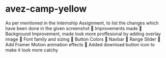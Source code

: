 # avez-camp-yellow
As per mentioned in the Internship Assignment, to list the changes which have been done in the given screenshot 
🔴 Improvements made
🎯 Background Improvement, made look more proffesional by adding overlay image
🎯 Font family and sizing
🎯 Button Colors
🎯 Navbar 
🎯 Range Slider
🎯 Add Framer Motion animation effects
🎯 Added download button icon to make it look more catchy 
